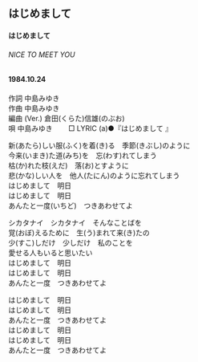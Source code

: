## はじめまして
#### はじめまして
###### NICE TO MEET YOU
#### 1984.10.24
  

作詞  中島みゆき        
作曲 中島みゆき       
編曲 (Ver.)   倉田(くらた)信雄(のぶお)   
唄  中島みゆき　　
□ LYRIC (a)●『はじめまして 』  　

新(あたら)しい服(ふく)を着(き)る　季節(きぶし)のように   
今来(いまき)た道(みち)を　忘(わす)れてしまう   
枯(か)れた枝(えだ)　落(お)とすように   
悲(かな)しい人を　他人(たにん)のように忘れてしまう   
はじめまして　明日   
はじめまして　明日   
あんたと一度(いちど)　つきあわせてよ   
   
シカタナイ　シカタナイ　そんなことばを   
覚(おぼ)えるために　生(う)まれて来(き)たの   
少(すこ)しだけ　少しだけ　私のことを   
愛せる人もいると思いたい   
はじめまして　明日   
はじめまして　明日   
あんたと一度　つきあわせてよ   
   
はじめまして　明日   
はじめまして　明日   
あんたと一度　つきあわせてよ   
はじめまして　明日   
はじめまして　明日   
あんたと一度　つきあわせてよ   